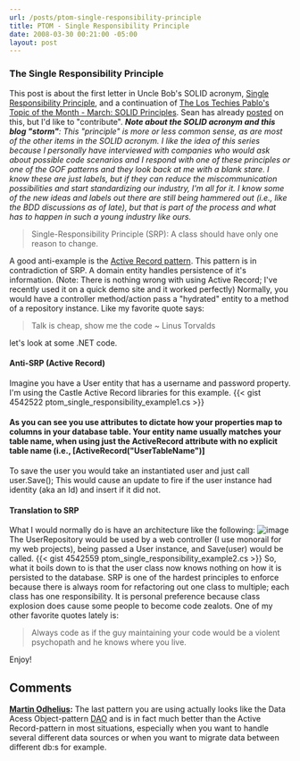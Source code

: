 ```yaml
---
url: /posts/ptom-single-responsibility-principle
title: PTOM - Single Responsibility Principle
date: 2008-03-30 00:21:00 -05:00
layout: post
---
```


### The Single Responsibility Principle

This post is about the first letter in Uncle Bob's SOLID acronym, [Single Responsibility Principle](http://www.objectmentor.com/resources/articles/srp.pdf), and a continuation of [The Los Techies Pablo's Topic of the Month - March: SOLID Principles](blogs/chad_myers/archive/2008/03/07/pablo-s-topic-of-the-month-march-solid-principles.aspx). Sean has already [posted](http://www.lostechies.com/blogs/sean_chambers/archive/2008/03/15/ptom-single-responsibility-principle.aspx) on this, but I'd like to "contribute".  _**Note about the SOLID acronym and this blog "storm"**: This "principle" is more or less common sense, as are most of the other items in the SOLID acronym. I like the idea of this series because I personally have interviewed with companies who would ask about possible code scenarios and I respond with one of these principles or one of the GOF patterns and they look back at me with a blank stare. I know these are just labels, but if they can reduce the miscommunication possibilities and start standardizing our industry, I'm all for it. I know some of the new ideas and labels out there are still being hammered out (i.e., like the BDD discussions as of late), but that is part of the process and what has to happen in such a young industry like ours._

> Single-Responsibility Principle (SRP):  A class should have only one reason to change.

A good anti-example is the [Active Record pattern](http://en.wikipedia.org/wiki/Active_record_pattern). This pattern is in contradiction of SRP. A domain entity handles persistence of it's information. (Note: There is nothing wrong with using Active Record; I've recently used it on a quick demo site and it worked perfectly) Normally, you would have a controller method/action pass a "hydrated" entity to a method of a repository instance.  Like my favorite quote says:

> Talk is cheap, show me the code ~ Linus Torvalds

let's look at some .NET code.

#### **Anti-SRP (Active Record)**

Imagine you have a User entity that has a username and password property. I'm using the Castle Active Record libraries for this example. {{< gist 4542522 ptom_single_responsibility_example1.cs >}}

#### As you can see you use attributes to dictate how your properties map to columns in your database table. Your entity name usually matches your table name, when using just the ActiveRecord attribute with no explicit table name (i.e., [ActiveRecord("UserTableName")]

To save the user you would take an instantiated user and just call user.Save(); This would cause an update to fire if the user instance had identity (aka an Id) and insert if it did not.

#### **Translation to SRP**

What I would normally do is have an architecture like the following: ![image](jasonmeridth/files/WindowsLiveWriter/PTOMSingleResponsibilityPrinciple_13E55/image_4.png) The UserRepository would be used by a web controller (I use monorail for my web projects), being passed a User instance, and Save(user) would be called. {{< gist 4542559 ptom_single_responsibility_example2.cs >}} So, what it boils down to is that the user class now knows nothing on how it is persisted to the database. SRP is one of the hardest principles to enforce because there is always room for refactoring out one class to multiple; each class has one responsibility. It is personal preference because class explosion does cause some people to become code zealots. One of my other favorite quotes lately is:

> Always code as if the guy maintaining your code would be a violent psychopath and he knows where you live.

Enjoy!

## Comments

**[Martin Odhelius](#224 "2008-11-18 12:48:53"):** The last pattern you are using actually looks like the Data Acess Object-pattern [DAO](http://en.wikipedia.org/wiki/Data_Access_Object) and is in fact much better than the Active Record-pattern in most situations, especially when you want to handle several different data sources or when you want to migrate data between different db:s for example.
